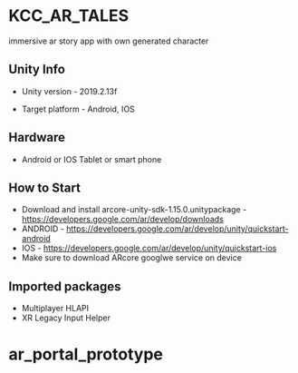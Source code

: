 # KCC_AR_TALES
immersive ar story app with own generated character

## Unity Info
* Unity version - 2019.2.13f

* Target platform - Android, IOS

## Hardware
* Android or IOS Tablet or smart phone

## How to Start
- Download and install arcore-unity-sdk-1.15.0.unitypackage - https://developers.google.com/ar/develop/downloads
- ANDROID - https://developers.google.com/ar/develop/unity/quickstart-android
- IOS - https://developers.google.com/ar/develop/unity/quickstart-ios
- Make sure to download ARcore googlwe service on device

## Imported packages
* Multiplayer HLAPI
* XR Legacy Input Helper



# ar_portal_prototype
